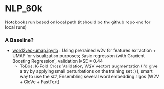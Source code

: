 # NLP_60k

Notebooks run based on local path (it should be the github repo one for local runs)
### A Baseline? 
* [word2vec-umap.ipynb](https://github.com/MachineLearningJournalClub/NLP_60k/blob/main/word2vec-umap.ipynb) : Using pretrained w2v for features extraction + UMAP for visualization purposes; Basic regression (with Gradient Boosting Regression), validation MSE = 0.44 
  * ToDos: K-Fold Cross Validation, W2V vectors augmentation (I'd give a try by applying small perturbations on the training set :) ), smart way to use the *std*, Ensembling several word embedding algos (W2V + GloVe + FastText) 
